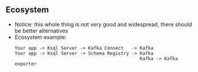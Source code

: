 ## Ecosystem
* Notice: this whole thing is not very good and widespread, there should be better alternatives
* Ecosystem example:
    ```
    Your app -> Ksql Server -> Kafka Connect   -> Kafka
    Your app -> Ksql Server -> Schema Registry -> Kafka
                                                  Kafka -> Kafka exporter 
    ```